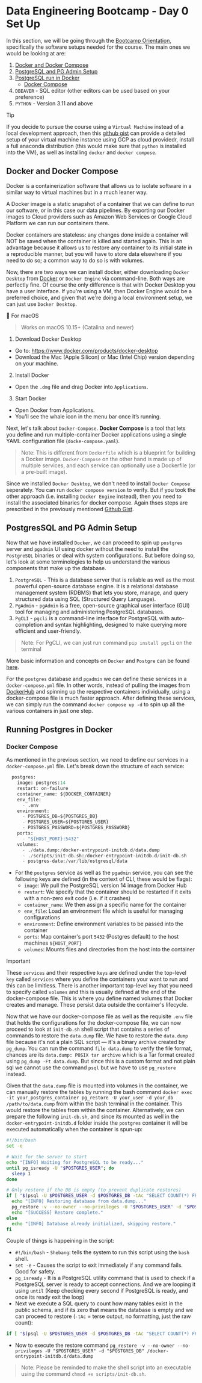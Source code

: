 # Data Engineering Bootcamp - Day 0 Set Up

In this section, we will be going through the [Bootcamp Orientation](https://www.youtube.com/watch?v=9Ng5juIg7LY&t=8s), specifically the software setups needed for the course. The main ones we would be looking at are:
1. [Docker and Docker Compose](#docker-and-docker-compose)
2. [PostgreSQL and PG Admin Setup](#postgressql-and-pg-admin-setup)
3. [PostgreSQL run in Docker](#running-postgres-in-docker)
     - [Docker Compose](#docker-compose)
4. `DBEAVER` - SQL editor (other editors can be used based on your preference)
5. `PYTHON` - Version 3.11 and above

>[!TIP]
>If you decide to pursue the course using a `Virtual Machine` instead of a local development approach, then this [github gist](https://gist.github.com/peterchettiar/6e719cd2bbdb3e6aae4e6d1895670687) can provide a detailed setup of your virtual machine instance using GCP as cloud providedr, install a full anaconda distribution (this would make sure that `python` is installed into the VM), as well as installing `docker` and `docker compose`. 

## Docker and Docker Compose

Docker is a containerization software that allows us to isolate software in a similar way to virtual machines but in a much leaner way.

A Docker image is a static snapshot of a container that we can define to run our software, or in this case our data pipelines. By exporting our Docker images to Cloud providers such as Amazon Web Services or Google Cloud Platform we can run our containers there.

Docker containers are stateless: any changes done inside a container will NOT be saved when the container is killed and started again. This is an advantage because it allows us to restore any container to its initial state in a reproducible manner, but you will have to store data elsewhere if you need to do so; a common way to do so is with volumes.

Now, there are two ways we can install docker, either downloading  `Docker Desktop` from [Docker](https://www.docker.com/) or `Docker Engine` via command-line. Both ways are perfectly fine. Of course the only difference is that with Docker Desktop you have a user interface. If you're using a VM, then Docker Engine would be a preferred choice, and given that we're doing a local environment setup, we can just use `Docker Desktop`.

🍏 For macOS
> Works on macOS 10.15+ (Catalina and newer)

1. Download Docker Desktop
  - Go to: https://www.docker.com/products/docker-desktop
  - Download the Mac (Apple Silicon) or Mac (Intel Chip) version depending on your machine.

2. Install Docker
  - Open the `.dmg` file and drag Docker into `Applications`.

3. Start Docker
  - Open Docker from Applications.
  - You’ll see the whale icon in the menu bar once it’s running.

Next, let's talk about `Docker-Compose`. **Docker Compose** is a tool that lets you define and run multiple-container Docker applications using a single YAML configuration file (`docke-compose.yaml`).

> Note: This is different from `Dockerfile` which is a blueprint for building a Docker image. `Docker-Compose` on the other hand is made up of multiple services, and each service can optionally use a Dockerfile (or a pre-built image).

Since we installed `Docker Desktop`, we don't need to install `Docker Compose` seperately. You can run `docker compose version` to verify. But if you took the other approach (i.e. installing `Docker Engine` instead), then you need to install the associated binaries for docker compose. Again thses steps are prescribed in the previously mentioned [Github Gist](https://gist.github.com/peterchettiar/6e719cd2bbdb3e6aae4e6d1895670687#run-docker-compose).


## PostgresSQL and PG Admin Setup

Now that we have installed `Docker`, we can proceed to spin up `postgres` server and `pgadmin` UI using docker without the need to install the `PostgreSQL` binaries or deal with system configurations. But before doing so, let's look at some terminologies to help us understand the various components that make up the database.
1. `PostgreSQL` - This is a database server that is reliable as well as the most powerful open-source database engine. It is a relational database management system (RDBMS) that lets you store, manage, and query structured data using SQL (Structured Query Language).
2. `PgAdmin` - `pgAdmin` is a free, open-source graphical user interface (GUI) tool for managing and administering PostgreSQL databases.
3. `PgCLI` - `pgcli` is a command-line interface for PostgreSQL with auto-completion and syntax highlighting, designed to make querying more efficient and user-friendly.

> Note: For PgCLI, we can just run command `pip install pgcli` on the terminal

More basic information and concepts on `Docker` and `Postgre` can be found [here](https://github.com/peterchettiar/DEngZoomCamp_2025/tree/main/Module-1-docker-terraform#docker-and-postgres).

For the `postgres` database and `pgadmin` we can define these services in a `docker-compose.yml` file. In other words, instead of pulling the images from [DockerHub](https://hub.docker.com/) and spinning up the respective containers individually, using a docker-compose file is much faster approach. After defining these services, we can simply run the command `docker compose up -d` to spin up all the various containers in just one step.

## Running Postgres in Docker

### Docker Compose

As mentioned in the previous section, we need to define our services in a `docker-compose.yml` file. Let's break down the structure of each service:

```python
  postgres:
    image: postgres:14
    restart: on-failure
    container_name: ${DOCKER_CONTAINER}
    env_file:
      - .env
    environment:
      - POSTGRES_DB=${POSTGRES_DB}
      - POSTGRES_USER=${POSTGRES_USER}
      - POSTGRES_PASSWORD=${POSTGRES_PASSWORD}
    ports:
      - "${HOST_PORT}:5432"
    volumes:
      - ./data.dump:/docker-entrypoint-initdb.d/data.dump
      - ./scripts/init-db.sh:/docker-entrypoint-initdb.d/init-db.sh
      - postgres-data:/var/lib/ostgresql/data
```

- For the `postgres` service as well as the `pgadmin` service, you can see the following keys are defined (in the context of CLI, these would be flags):
    - `image`: We pull the PostgreSQL version 14 image from Docker Hub
    - `restart`: We specify that the container should be restarted if it exits with a non-zero exit code (i.e. if it crashes)
    - `container_name`: We then assign a specific name for the container
    - `env_file`: Load an environment file which is useful for managing configurations
    - `environment`: Define environment variables to be passed into the container
    - `ports`: Map container's port `5432` (Postgres default) to the host machines `${HOST_PORT}`
    - `volumes`: Mounts files and directories from the host into the container
  
> [!IMPORTANT]
> These `services` and their respective `keys` are defined under the top-level `key` called `services` where you define the containers your want to run and this can be limitless.
> There is another important top-level `key` that you need to specify called `volumes` and this is usually defined at the end of the docker-compose file. This is where you define named volumes that Docker creates and manage. These persist data outside the container's lifecycle.

Now that we have our docker-compose file as well as the requisite `.env` file that holds the configurations for the docker-compose file, we can now proceed to look at `init-db.sh` shell script that contains a series of commands to restore the `data.dump` file. We have to restore the `data.dump` file because it's not a plain SQL script — it's a binary archive created by `pg_dump`. You can run the command `file data.dump` to verify the file format, chances are its `data.dump: POSIX tar archive` which is a Tar format created using `pg_dump -Ft data.dump`. But since this is a custom format and not plain sql we cannot use the command `psql` but we have to use `pg_restore` instead.

Given that the `data.dump` file is mounted into volumes in the container, we can manually restore the tables by running the bash command `docker exec -it your_postgres_container pg_restore -U your_user -d your_db /path/to/data.dump` from within the bash terminal in the container. This would restore the tables from within the container. Alternatively, we can prepare the following `init-db.sh`, and since its mounted as well in the `docker-entrypoint-initdb.d` folder inside the `postgres` container it will be executed automatically when the container is spun-up:
```bash
#!/bin/bash
set -e

# Wait for the server to start
echo "[INFO] Waiting for PostgreSQL to be ready..."
until pg_isready -U "$POSTGRES_USER"; do
  sleep 1
done

# Only restore if the DB is empty (to prevent duplicate restores)
if [ "$(psql -U $POSTGRES_USER -d $POSTGRES_DB -tAc "SELECT COUNT(*) FROM pg_tables WHERE schemaname = 'public';")" = "0" ]; then
  echo "[INFO] Restoring database from data.dump..."
  pg_restore -v --no-owner --no-privileges -U "$POSTGRES_USER" -d "$POSTGRES_DB" /docker-entrypoint-initdb.d/data.dump
  echo "[SUCCESS] Restore complete."
else
  echo "[INFO] Database already initialized, skipping restore."
fi
```

Couple of things is happeining in the script:
- `#!/bin/bash` - `Shebang`: tells the system to run this script using the `bash` shell.
- `set -e` - Causes the script to exit immediately if any command fails. Good for safety.
- `pg_isready` - It is a PostgreSQL utility command that is used to check if a PostgreSQL server is ready to accept connections. And we are looping it using `until` (Keep checking every second if PostgreSQL is ready, and once its ready exit the loop)
- Next we execute a SQL query to count how many tables exist in the public schema, and if its zero that means the database is empty and we can proceed to restore (`-tAc` = terse output, no formatting, just the raw count):
```bash
if [ "$(psql -U $POSTGRES_USER -d $POSTGRES_DB -tAc "SELECT COUNT(*) FROM pg_tables WHERE schemaname = 'public';")" = "0" ]; then
```
- Now to execute the restore command `pg_restore -v --no-owner --no-privileges -U "$POSTGRES_USER" -d "$POSTGRES_DB" /docker-entrypoint-initdb.d/data.dump`

> Note: Please be reminded to make the shell script into an executable using the command `chmod +x scripts/init-db.sh`.
